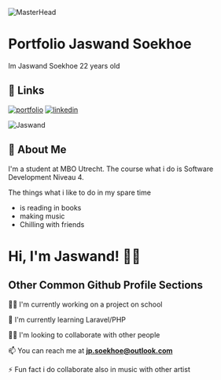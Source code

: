 ![MasterHead](https://www.digitalsolutionservices.com/img/services/web%20development.gif)
# Portfolio Jaswand Soekhoe
Im Jaswand Soekhoe 22 years old


## 🔗 Links
[![portfolio](https://img.shields.io/badge/my_portfolio-000?style=for-the-badge&logo=ko-fi&logoColor=white)](https://github.com/Jaswand)
[![linkedin](https://img.shields.io/badge/linkedin-0A66C2?style=for-the-badge&logo=linkedin&logoColor=white)](https://www.linkedin.com/in/jaswand-soekhoe-0235a8256/)

<p align="left"> <img src="https://komarev.com/ghpvc/?username=Jaswand&label=Profile%20views&color=0e75b6&style=flat" alt="Jaswand" /> </p>

## 🚀 About Me
I'm a student at MBO Utrecht. The course what i do is Software Development Niveau 4.

The things what i like to do in my spare time
- is reading in books
- making music 
- Chilling with friends


# Hi, I'm Jaswand! 👋👑


## Other Common Github Profile Sections
👩‍💻 I'm currently working on a project on school

🧠 I'm currently learning Laravel/PHP

👯‍♀️ I'm looking to collaborate with other people

📫 You can reach me at **jp.soekhoe@outlook.com**

⚡️ Fun fact i do collaborate also in music with other artist

